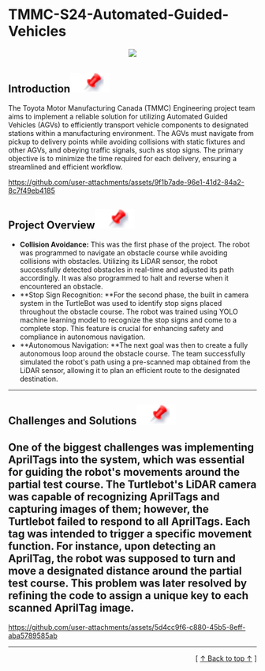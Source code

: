 # TMMC-S24-Automated-Guided-Vehicles

<p align="center">
  <img src = https://github.com/Jenneva-Li/TMMC-S24-Automated-Guided-Vehicles/assets/164729882/3073d63b-bb8b-4f06-9154-10cced951ddf width="700px">
</p>



## Introduction[![](https://raw.githubusercontent.com/aregtech/areg-sdk/master/docs/img/pin.svg)](#introduction)

The Toyota Motor Manufacturing Canada (TMMC) Engineering project team aims to implement a reliable solution for utilizing Automated Guided Vehicles (AGVs) to efficiently transport vehicle components to designated stations within a manufacturing environment. The AGVs must navigate from pickup to delivery points while avoiding collisions with static fixtures and other AGVs, and obeying traffic signals, such as stop signs. The primary objective is to minimize the time required for each delivery, ensuring a streamlined and efficient workflow.


https://github.com/user-attachments/assets/9f1b7ade-96e1-41d2-84a2-8c7f49eb4185

## Project Overview[![](https://raw.githubusercontent.com/aregtech/areg-sdk/master/docs/img/pin.svg)](#overview)

* **Collision Avoidance:** This was the first phase of the project. The robot was programmed to navigate an obstacle course while avoiding collisions with obstacles. Utilizing its LiDAR sensor, the robot successfully detected obstacles in real-time and adjusted its path accordingly. It was also programmed to halt and reverse when it encountered an obstacle.
* **Stop Sign Recognition: **For the second phase, the built in camera system in the TurtleBot was used to identify stop signs placed throughout the obstacle course. The robot was trained using YOLO machine learning model to recognize the stop signs and come to a complete stop. This feature is crucial for enhancing safety and compliance in autonomous navigation.
* **Autonomous Navigation: **The next goal was then to create a fully autonomous loop around the obstacle course. The team successfully simulated the robot's path using a pre-scanned map obtained from the LiDAR sensor, allowing it to plan an efficient route to the designated destination.
---
## Challenges and Solutions[![](https://raw.githubusercontent.com/aregtech/areg-sdk/master/docs/img/pin.svg)](#challenges)
One of the biggest challenges was implementing AprilTags into the system, which was essential for guiding the robot's movements around the partial test course. The Turtlebot's LiDAR camera was capable of recognizing AprilTags and capturing images of them; however, the Turtlebot failed to respond to all AprilTags. Each tag was intended to trigger a specific movement function. For instance, upon detecting an AprilTag, the robot was supposed to turn and move a designated distance around the partial test course. This problem was later resolved by refining the code to assign a unique key to each scanned AprilTag image. 
---

https://github.com/user-attachments/assets/5d4cc9f6-c880-45b5-8eff-aba5789585ab



---
<div align="right">[ <a href="#introduction">↑ Back to top ↑</a> ]</div>
